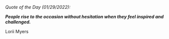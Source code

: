 *Quote of the Day (01/29/2022):*

_**People rise to the occasion without hesitation when they feel inspired and challenged.**_

Lorii Myers